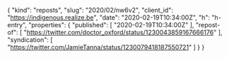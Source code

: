 {
  "kind": "reposts",
  "slug": "2020/02/nw6v2",
  "client_id": "https://indigenous.realize.be",
  "date": "2020-02-19T10:34:00Z",
  "h": "h-entry",
  "properties": {
    "published": [
      "2020-02-19T10:34:00Z"
    ],
    "repost-of": [
      "https://twitter.com/doctor_oxford/status/1230043859167666176"
    ],
    "syndication": [
      "https://twitter.com/JamieTanna/status/1230079418187550721"
    ]
  }
}
